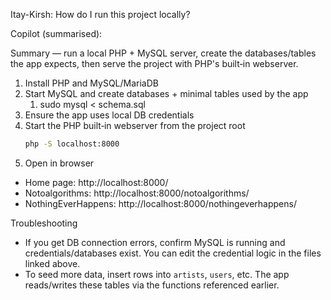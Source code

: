 Itay-Kirsh: How do I run this project locally?

Copilot (summarised):

Summary — run a local PHP + MySQL server, create the databases/tables the app expects, then serve the project with PHP's built‑in webserver.

1) Install PHP and MySQL/MariaDB
2) Start MySQL and create databases + minimal tables used by the app
   1) sudo mysql < schema.sql
3) Ensure the app uses local DB credentials
4) Start the PHP built‑in webserver from the project root
	```sh
	php -S localhost:8000
	```
5) Open in browser
- Home page: http://localhost:8000/  
- Notoalgorithms: http://localhost:8000/notoalgorithms/  
- NothingEverHappens: http://localhost:8000/nothingeverhappens/

Troubleshooting
- If you get DB connection errors, confirm MySQL is running and credentials/databases exist. You can edit the credential logic in the files linked above.
- To seed more data, insert rows into `artists`, `users`, etc. The app reads/writes these tables via the functions referenced earlier.